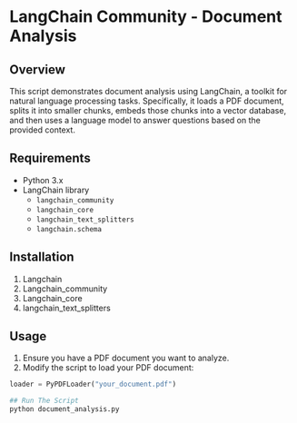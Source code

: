# LangChain Community - Document Analysis

## Overview
This script demonstrates document analysis using LangChain, a toolkit for natural language processing tasks. Specifically, it loads a PDF document, splits it into smaller chunks, embeds those chunks into a vector database, and then uses a language model to answer questions based on the provided context.

## Requirements
- Python 3.x
- LangChain library
  - `langchain_community`
  - `langchain_core`
  - `langchain_text_splitters`
  - `langchain.schema`
  
## Installation
  1. Langchain
  2. Langchain_community
  3. Langchain_core
  4. langchain_text_splitters

## Usage
1. Ensure you have a PDF document you want to analyze.
2. Modify the script to load your PDF document:
```python
loader = PyPDFLoader("your_document.pdf")

## Run The Script
python document_analysis.py
